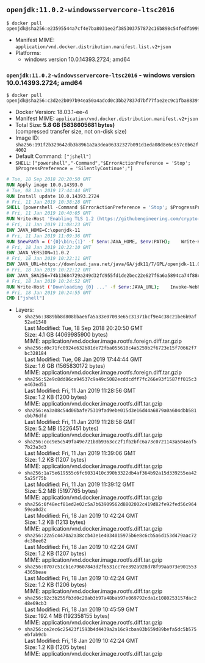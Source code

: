 ## `openjdk:11.0.2-windowsservercore-ltsc2016`

```console
$ docker pull openjdk@sha256:e23595544a7cf4e7ba8031ee2f385303757872c16b898c54fedfb999667ee6d4
```

-	Manifest MIME: `application/vnd.docker.distribution.manifest.list.v2+json`
-	Platforms:
	-	windows version 10.0.14393.2724; amd64

### `openjdk:11.0.2-windowsservercore-ltsc2016` - windows version 10.0.14393.2724; amd64

```console
$ docker pull openjdk@sha256:c3d2e2b097b94ea50a4adcd0c3bb27837d7bf77fae2ec9c1fba8839f80789f00
```

-	Docker Version: 18.03.1-ee-4
-	Manifest MIME: `application/vnd.docker.distribution.manifest.v2+json`
-	Total Size: **5.8 GB (5838605681 bytes)**  
	(compressed transfer size, not on-disk size)
-	Image ID: `sha256:191f2b329642db3b8961a2a3dea06332327b091d1eda08d8e6c657c0b62f4002`
-	Default Command: `["jshell"]`
-	`SHELL`: `["powershell","-Command","$ErrorActionPreference = 'Stop'; $ProgressPreference = 'SilentlyContinue';"]`

```dockerfile
# Tue, 18 Sep 2018 20:20:50 GMT
RUN Apply image 10.0.14393.0
# Tue, 08 Jan 2019 17:44:44 GMT
RUN Install update 10.0.14393.2724
# Fri, 11 Jan 2019 10:38:28 GMT
SHELL [powershell -Command $ErrorActionPreference = 'Stop'; $ProgressPreference = 'SilentlyContinue';]
# Fri, 11 Jan 2019 10:40:05 GMT
RUN Write-Host 'Enabling TLS 1.2 (https://githubengineering.com/crypto-removal-notice/) ...'; 	$tls12RegBase = 'HKLM:\\SYSTEM\CurrentControlSet\Control\SecurityProviders\SCHANNEL\Protocols\TLS 1.2'; 	if (Test-Path $tls12RegBase) { throw ('"{0}" already exists!' -f $tls12RegBase) }; 	New-Item -Path ('{0}/Client' -f $tls12RegBase) -Force; 	New-Item -Path ('{0}/Server' -f $tls12RegBase) -Force; 	New-ItemProperty -Path ('{0}/Client' -f $tls12RegBase) -Name 'DisabledByDefault' -PropertyType DWORD -Value 0 -Force; 	New-ItemProperty -Path ('{0}/Client' -f $tls12RegBase) -Name 'Enabled' -PropertyType DWORD -Value 1 -Force; 	New-ItemProperty -Path ('{0}/Server' -f $tls12RegBase) -Name 'DisabledByDefault' -PropertyType DWORD -Value 0 -Force; 	New-ItemProperty -Path ('{0}/Server' -f $tls12RegBase) -Name 'Enabled' -PropertyType DWORD -Value 1 -Force
# Fri, 11 Jan 2019 11:08:23 GMT
ENV JAVA_HOME=C:\openjdk-11
# Fri, 11 Jan 2019 11:09:36 GMT
RUN $newPath = ('{0}\bin;{1}' -f $env:JAVA_HOME, $env:PATH); 	Write-Host ('Updating PATH: {0}' -f $newPath); 	setx /M PATH $newPath
# Fri, 18 Jan 2019 10:22:10 GMT
ENV JAVA_VERSION=11.0.2
# Fri, 18 Jan 2019 10:22:11 GMT
ENV JAVA_URL=https://download.java.net/java/GA/jdk11/7/GPL/openjdk-11.0.2_windows-x64_bin.zip
# Fri, 18 Jan 2019 10:22:12 GMT
ENV JAVA_SHA256=74b13684729a249d32fd955fd1de2bec22e627f6a6a5894ca74f88c945c95f55
# Fri, 18 Jan 2019 10:24:52 GMT
RUN Write-Host ('Downloading {0} ...' -f $env:JAVA_URL); 	Invoke-WebRequest -Uri $env:JAVA_URL -OutFile 'openjdk.zip'; 	Write-Host ('Verifying sha256 ({0}) ...' -f $env:JAVA_SHA256); 	if ((Get-FileHash openjdk.zip -Algorithm sha256).Hash -ne $env:JAVA_SHA256) { 		Write-Host 'FAILED!'; 		exit 1; 	}; 		Write-Host 'Expanding ...'; 	New-Item -ItemType Directory -Path C:\temp | Out-Null; 	Expand-Archive openjdk.zip -DestinationPath C:\temp; 	Move-Item -Path C:\temp\* -Destination $env:JAVA_HOME; 	Remove-Item C:\temp; 		Write-Host 'Verifying install ...'; 	Write-Host '  java --version'; java --version; 	Write-Host '  javac --version'; javac --version; 		Write-Host 'Removing ...'; 	Remove-Item openjdk.zip -Force; 		Write-Host 'Complete.'
# Fri, 18 Jan 2019 10:24:55 GMT
CMD ["jshell"]
```

-	Layers:
	-	`sha256:3889bb8d808bbae6fa5a33e07093e65c31371bcf9e4c38c21be6b9af52ad1548`  
		Last Modified: Tue, 18 Sep 2018 20:20:50 GMT  
		Size: 4.1 GB (4069985900 bytes)  
		MIME: application/vnd.docker.image.rootfs.foreign.diff.tar.gzip
	-	`sha256:d0c71fc8924e632b81de72fba055610c4a5259b2f6723e15f70662f7bc328184`  
		Last Modified: Tue, 08 Jan 2019 17:44:44 GMT  
		Size: 1.6 GB (1565830172 bytes)  
		MIME: application/vnd.docker.image.rootfs.foreign.diff.tar.gzip
	-	`sha256:52e9c8dd86ca94537c9a49c5082ecddcdff7fc266e93f1587ff015c3e463ed51`  
		Last Modified: Fri, 11 Jan 2019 11:28:56 GMT  
		Size: 1.2 KB (1200 bytes)  
		MIME: application/vnd.docker.image.rootfs.diff.tar.gzip
	-	`sha256:ea3a08c54d06bafe75319fad9ebe015d3e16d44a6879a0a604dbb581cbb76dfd`  
		Last Modified: Fri, 11 Jan 2019 11:28:58 GMT  
		Size: 5.2 MB (5226451 bytes)  
		MIME: application/vnd.docker.image.rootfs.diff.tar.gzip
	-	`sha256:ccc9e5c549fa49e721b8b9363cc2f1fb2bfc6a73c0721143a504eaf57b23a3d3`  
		Last Modified: Fri, 11 Jan 2019 11:39:06 GMT  
		Size: 1.2 KB (1207 bytes)  
		MIME: application/vnd.docker.image.rootfs.diff.tar.gzip
	-	`sha256:1a75e619555c6fc6031410c390b3322db4af364b92a15d339255ea425a25f75b`  
		Last Modified: Fri, 11 Jan 2019 11:39:12 GMT  
		Size: 5.2 MB (5197765 bytes)  
		MIME: application/vnd.docker.image.rootfs.diff.tar.gzip
	-	`sha256:6f48ecf81ed2e02c5a7b63909562d8802002c419d82fe92fed56c96459ea0d2c`  
		Last Modified: Fri, 18 Jan 2019 10:42:24 GMT  
		Size: 1.2 KB (1213 bytes)  
		MIME: application/vnd.docker.image.rootfs.diff.tar.gzip
	-	`sha256:22a5c4470a2a38ccb43e1e4034015975b6e8c6cb5a6d153d479aac72dc38ee62`  
		Last Modified: Fri, 18 Jan 2019 10:42:24 GMT  
		Size: 1.2 KB (1207 bytes)  
		MIME: application/vnd.docker.image.rootfs.diff.tar.gzip
	-	`sha256:0707c51cb1e79607843d2f6531cc7ee392a928d78f99aa073e9015534365beae`  
		Last Modified: Fri, 18 Jan 2019 10:42:24 GMT  
		Size: 1.2 KB (1206 bytes)  
		MIME: application/vnd.docker.image.rootfs.diff.tar.gzip
	-	`sha256:92c3b255fb3d0c20ab3b97a48bab97e069792cda1c1080253157dac248e69cb3`  
		Last Modified: Fri, 18 Jan 2019 10:45:59 GMT  
		Size: 192.4 MB (192358155 bytes)  
		MIME: application/vnd.docker.image.rootfs.diff.tar.gzip
	-	`sha256:ce2ec6c25423f1593b4d4439a2a16c9cbaa03b659d89befa5dc5b575ebfab9db`  
		Last Modified: Fri, 18 Jan 2019 10:42:24 GMT  
		Size: 1.2 KB (1205 bytes)  
		MIME: application/vnd.docker.image.rootfs.diff.tar.gzip
